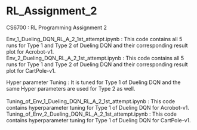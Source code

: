 # RL_Assignment_2
CS6700 : RL Programming Assignment 2 

Env_1_Dueling_DQN_RL_A_2_1st_attempt.ipynb : This code contains all 5 runs for Type 1 and Type 2 of Dueling DQN and their corresponding result plot for Acrobot-v1. <br />
Env_2_Dueling_DQN_RL_A_2_1st_attempt.ipynb : This code contains all 5 runs for Type 1 and Type 2 of Dueling DQN and their corresponding result plot for CartPole-v1. <br />

Hyper parameter Tuning : It is tuned for Type 1 of Dueling DQN and the same Hyper parameters are used for Type 2 as well. <br />
<br />
Tuning_of_Env_1_Dueling_DQN_RL_A_2_1st_attempt.ipynb : This code contains hyperparameter tuning for Type 1 of Dueling DQN for Acrobot-v1. <br />
Tuning_of_Env_2_Dueling_DQN_RL_A_2_1st_attempt.ipynb : This code contains hyperparameter tuning for Type 1 of Dueling DQN for CartPole-v1. <br />
